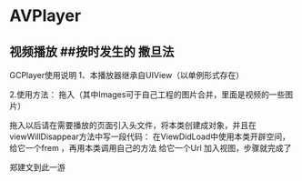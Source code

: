 # AVPlayer
视频播放
##按时发生的
撒旦法
---
GCPlayer使用说明
1、本播放器继承自UIView（以单例形式存在）

2.使用方法：
拖入（其中Images可于自己工程的图片合并，里面是视频的一些图片）

拖入以后请在需要播放的页面引入头文件，将本类创建成对象，并且在viewWillDisappear方法中写一段代码：
在ViewDidLoad中使用本类开辟空间，给它一个frem ，再用本类调用自己的方法 给它一个Url 加入视图，步骤就完成了



郑建文到此一游

